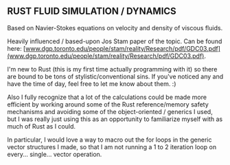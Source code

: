 ## RUST FLUID SIMULATION / DYNAMICS

Based on Navier-Stokes equations on velocity and density of viscous fluids.
 
Heavily influenced / based-upon Jos Stam paper of the topic. Can be found
here: [www.dgp.toronto.edu/people/stam/reality/Research/pdf/GDC03.pdf](www.dgp.toronto.edu/people/stam/reality/Research/pdf/GDC03.pdf).
 
I'm new to Rust (this is my first time actually programming with it) so
there are bound to be tons of stylistic/conventional sins. If you've noticed
any and have the time of day, feel free to let me know about them. :)

Also I fully recognize that a lot of the calculations could be made more 
efficient by working around some of the Rust reference/memory safety 
mechanisms and avoiding some of the object-oriented / generics I used, but
I was really just using this as an opportunity to familiarize myself with
as much of Rust as I could.

In particular, I would love a way to macro out the for loops in the generic
vector structures I made, so that I am not running a 1 to 2 iteration loop 
on every... single... vector operation.

